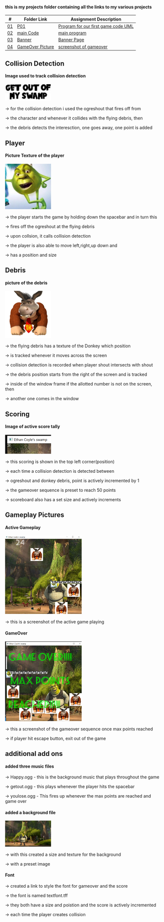 #### this is my projects folder containing all the links to my various projects

|   #    | Folder Link       | Assignment Description                          |
|------- |-------------------|-------------------------------------------------|
| [01](.P01) |  [P01](./P01) | [ Program for our first game code UML](./P01)   |
| [02](.main.cpp) |  [main Code](./main.cpp) | [ main program](./main.cpp)   |
| [03](.Banner) |  [Banner](./Banner) | [ Banner Page](./Banner)   |
| [04](.GameOverPicture.png) |  [GameOver Picture](./GameOverPicture.png) | [ screenshot of gameover](./P01)   |



## Collision Detection

#### Image used to track collision detection


<img src="ogreshout.png" width="150">


-> for the collision detection i used the ogreshout that fires off from

-> the character and whenever it collides with the flying debris, then

-> the debris detects the interesction, one goes away, one point is added



## Player

#### Picture Texture of the player


<img src="shrek.png" width="150">


-> the player starts the game by holding down the spacebar and in turn this 

-> fires off the ogreshout at the flying debris

-> upon collsion, it calls collision detection

-> the player is also able to move left,right,up down and

-> has a position and size


## Debris

#### picture of the debris


<img src="evildonkey.png" width="150">


-> the flying debris has a texture of the Donkey which position

-> is tracked whenever it moves across the screen

-> collision detection is recorded when player shout intersects with shout

-> the debris position starts from the right of the screen and is tracked

-> inside of the window frame if the allotted number is not on the screen, then 

-> another one comes in the window

## Scoring

#### Image of active score tally


<img src="Scoring.png" width="150">


-> this scoring is shown in the top left corner(position)

-> each time a collision detection is detected between

-> ogreshout and donkey debris, point is actively incremented by 1

-> the gameover sequence is preset to reach 50 points

-> scoreboard also has a set size and actively increments


## Gameplay Pictures

#### Active Gameplay

<img src="ActiveGameplay.png" width="250">

-> this is a screenshot of the active game playing 


#### GameOver

<img src="GameOverPicture.png" width="250">

-> this a screenshot of the gameover sequence once max points reached

-> if player hit escape button, exit out of the game


## additional add ons

#### added three music files

-> Happy.ogg  - this is the background music that plays throughout the game

-> getout.ogg - this plays whenever the player hits the spacebar

-> youlose.ogg - This fires up whenever the max points are reached and game over

#### added a background file

<img src="BackgroundPicture.png" width="150">

-> with this created a size and texture for the background 

-> with a preset image

#### Font

-> created a link to style the font for gameover and the score

-> the font is named textfont.tff

-> they both have a size and poistion and the score is actively incremented 

-> each time the player creates collision








